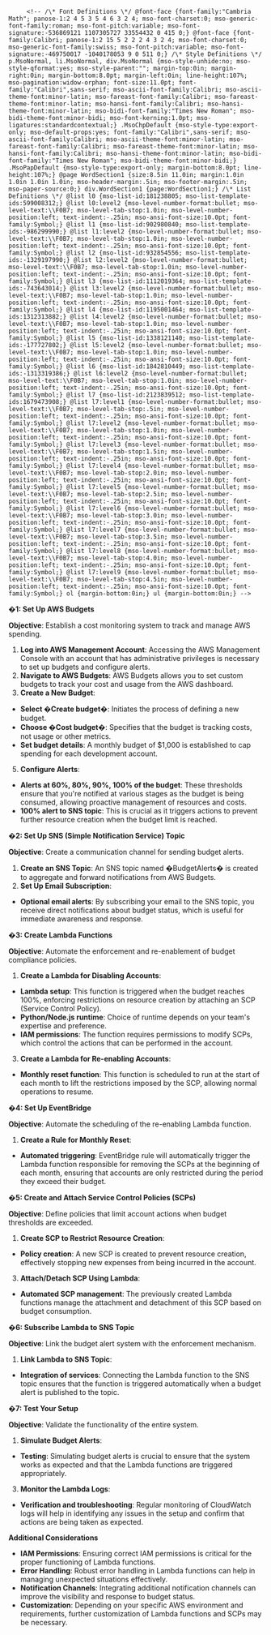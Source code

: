          <!-- /\* Font Definitions \*/ @font-face {font-family:"Cambria Math"; panose-1:2 4 5 3 5 4 6 3 2 4; mso-font-charset:0; mso-generic-font-family:roman; mso-font-pitch:variable; mso-font-signature:-536869121 1107305727 33554432 0 415 0;} @font-face {font-family:Calibri; panose-1:2 15 5 2 2 2 4 3 2 4; mso-font-charset:0; mso-generic-font-family:swiss; mso-font-pitch:variable; mso-font-signature:-469750017 -1040178053 9 0 511 0;} /\* Style Definitions \*/ p.MsoNormal, li.MsoNormal, div.MsoNormal {mso-style-unhide:no; mso-style-qformat:yes; mso-style-parent:""; margin-top:0in; margin-right:0in; margin-bottom:8.0pt; margin-left:0in; line-height:107%; mso-pagination:widow-orphan; font-size:11.0pt; font-family:"Calibri",sans-serif; mso-ascii-font-family:Calibri; mso-ascii-theme-font:minor-latin; mso-fareast-font-family:Calibri; mso-fareast-theme-font:minor-latin; mso-hansi-font-family:Calibri; mso-hansi-theme-font:minor-latin; mso-bidi-font-family:"Times New Roman"; mso-bidi-theme-font:minor-bidi; mso-font-kerning:1.0pt; mso-ligatures:standardcontextual;} .MsoChpDefault {mso-style-type:export-only; mso-default-props:yes; font-family:"Calibri",sans-serif; mso-ascii-font-family:Calibri; mso-ascii-theme-font:minor-latin; mso-fareast-font-family:Calibri; mso-fareast-theme-font:minor-latin; mso-hansi-font-family:Calibri; mso-hansi-theme-font:minor-latin; mso-bidi-font-family:"Times New Roman"; mso-bidi-theme-font:minor-bidi;} .MsoPapDefault {mso-style-type:export-only; margin-bottom:8.0pt; line-height:107%;} @page WordSection1 {size:8.5in 11.0in; margin:1.0in 1.0in 1.0in 1.0in; mso-header-margin:.5in; mso-footer-margin:.5in; mso-paper-source:0;} div.WordSection1 {page:WordSection1;} /\* List Definitions \*/ @list l0 {mso-list-id:181238805; mso-list-template-ids:599008312;} @list l0:level2 {mso-level-number-format:bullet; mso-level-text:\\F0B7; mso-level-tab-stop:1.0in; mso-level-number-position:left; text-indent:-.25in; mso-ansi-font-size:10.0pt; font-family:Symbol;} @list l1 {mso-list-id:902980840; mso-list-template-ids:-986299990;} @list l1:level2 {mso-level-number-format:bullet; mso-level-text:\\F0B7; mso-level-tab-stop:1.0in; mso-level-number-position:left; text-indent:-.25in; mso-ansi-font-size:10.0pt; font-family:Symbol;} @list l2 {mso-list-id:932854556; mso-list-template-ids:-1329197990;} @list l2:level2 {mso-level-number-format:bullet; mso-level-text:\\F0B7; mso-level-tab-stop:1.0in; mso-level-number-position:left; text-indent:-.25in; mso-ansi-font-size:10.0pt; font-family:Symbol;} @list l3 {mso-list-id:1112019364; mso-list-template-ids:-743643014;} @list l3:level2 {mso-level-number-format:bullet; mso-level-text:\\F0B7; mso-level-tab-stop:1.0in; mso-level-number-position:left; text-indent:-.25in; mso-ansi-font-size:10.0pt; font-family:Symbol;} @list l4 {mso-list-id:1195001464; mso-list-template-ids:1312313882;} @list l4:level2 {mso-level-number-format:bullet; mso-level-text:\\F0B7; mso-level-tab-stop:1.0in; mso-level-number-position:left; text-indent:-.25in; mso-ansi-font-size:10.0pt; font-family:Symbol;} @list l5 {mso-list-id:1338121140; mso-list-template-ids:-177727802;} @list l5:level2 {mso-level-number-format:bullet; mso-level-text:\\F0B7; mso-level-tab-stop:1.0in; mso-level-number-position:left; text-indent:-.25in; mso-ansi-font-size:10.0pt; font-family:Symbol;} @list l6 {mso-list-id:1842810449; mso-list-template-ids:-1313319386;} @list l6:level2 {mso-level-number-format:bullet; mso-level-text:\\F0B7; mso-level-tab-stop:1.0in; mso-level-number-position:left; text-indent:-.25in; mso-ansi-font-size:10.0pt; font-family:Symbol;} @list l7 {mso-list-id:2123839512; mso-list-template-ids:1679473908;} @list l7:level1 {mso-level-number-format:bullet; mso-level-text:\\F0B7; mso-level-tab-stop:.5in; mso-level-number-position:left; text-indent:-.25in; mso-ansi-font-size:10.0pt; font-family:Symbol;} @list l7:level2 {mso-level-number-format:bullet; mso-level-text:\\F0B7; mso-level-tab-stop:1.0in; mso-level-number-position:left; text-indent:-.25in; mso-ansi-font-size:10.0pt; font-family:Symbol;} @list l7:level3 {mso-level-number-format:bullet; mso-level-text:\\F0B7; mso-level-tab-stop:1.5in; mso-level-number-position:left; text-indent:-.25in; mso-ansi-font-size:10.0pt; font-family:Symbol;} @list l7:level4 {mso-level-number-format:bullet; mso-level-text:\\F0B7; mso-level-tab-stop:2.0in; mso-level-number-position:left; text-indent:-.25in; mso-ansi-font-size:10.0pt; font-family:Symbol;} @list l7:level5 {mso-level-number-format:bullet; mso-level-text:\\F0B7; mso-level-tab-stop:2.5in; mso-level-number-position:left; text-indent:-.25in; mso-ansi-font-size:10.0pt; font-family:Symbol;} @list l7:level6 {mso-level-number-format:bullet; mso-level-text:\\F0B7; mso-level-tab-stop:3.0in; mso-level-number-position:left; text-indent:-.25in; mso-ansi-font-size:10.0pt; font-family:Symbol;} @list l7:level7 {mso-level-number-format:bullet; mso-level-text:\\F0B7; mso-level-tab-stop:3.5in; mso-level-number-position:left; text-indent:-.25in; mso-ansi-font-size:10.0pt; font-family:Symbol;} @list l7:level8 {mso-level-number-format:bullet; mso-level-text:\\F0B7; mso-level-tab-stop:4.0in; mso-level-number-position:left; text-indent:-.25in; mso-ansi-font-size:10.0pt; font-family:Symbol;} @list l7:level9 {mso-level-number-format:bullet; mso-level-text:\\F0B7; mso-level-tab-stop:4.5in; mso-level-number-position:left; text-indent:-.25in; mso-ansi-font-size:10.0pt; font-family:Symbol;} ol {margin-bottom:0in;} ul {margin-bottom:0in;} -->

**�1: Set Up AWS Budgets**

**Objective**: Establish a cost monitoring system to track and manage AWS spending.

1.  **Log into AWS Management Account**: Accessing the AWS Management Console with an account that has administrative privileges is necessary to set up budgets and configure alerts.
2.  **Navigate to AWS Budgets**: AWS Budgets allows you to set custom budgets to track your cost and usage from the AWS dashboard.
3.  **Create a New Budget**:

*   **Select �Create budget�**: Initiates the process of defining a new budget.
*   **Choose �Cost budget�**: Specifies that the budget is tracking costs, not usage or other metrics.
*   **Set budget details**: A monthly budget of $1,000 is established to cap spending for each development account.

5.  **Configure Alerts**:

*   **Alerts at 60%, 80%, 90%, 100% of the budget**: These thresholds ensure that you're notified at various stages as the budget is being consumed, allowing proactive management of resources and costs.
*   **100% alert to SNS topic**: This is crucial as it triggers actions to prevent further resource creation when the budget limit is reached.

**�2: Set Up SNS (Simple Notification Service) Topic**

**Objective**: Create a communication channel for sending budget alerts.

1.  **Create an SNS Topic**: An SNS topic named �BudgetAlerts� is created to aggregate and forward notifications from AWS Budgets.
2.  **Set Up Email Subscription**:

*   **Optional email alerts**: By subscribing your email to the SNS topic, you receive direct notifications about budget status, which is useful for immediate awareness and response.

**�3: Create Lambda Functions**

**Objective**: Automate the enforcement and re-enablement of budget compliance policies.

1.  **Create a Lambda for Disabling Accounts**:

*   **Lambda setup**: This function is triggered when the budget reaches 100%, enforcing restrictions on resource creation by attaching an SCP (Service Control Policy).
*   **Python/Node.js runtime**: Choice of runtime depends on your team's expertise and preference.
*   **IAM permissions**: The function requires permissions to modify SCPs, which control the actions that can be performed in the account.

3.  **Create a Lambda for Re-enabling Accounts**:

*   **Monthly reset function**: This function is scheduled to run at the start of each month to lift the restrictions imposed by the SCP, allowing normal operations to resume.

**�4: Set Up EventBridge**

**Objective**: Automate the scheduling of the re-enabling Lambda function.

1.  **Create a Rule for Monthly Reset**:

*   **Automated triggering**: EventBridge rule will automatically trigger the Lambda function responsible for removing the SCPs at the beginning of each month, ensuring that accounts are only restricted during the period they exceed their budget.

**�5: Create and Attach Service Control Policies (SCPs)**

**Objective**: Define policies that limit account actions when budget thresholds are exceeded.

1.  **Create SCP to Restrict Resource Creation**:

*   **Policy creation**: A new SCP is created to prevent resource creation, effectively stopping new expenses from being incurred in the account.

3.  **Attach/Detach SCP Using Lambda**:

*   **Automated SCP management**: The previously created Lambda functions manage the attachment and detachment of this SCP based on budget consumption.

**�6: Subscribe Lambda to SNS Topic**

**Objective**: Link the budget alert system with the enforcement mechanism.

1.  **Link Lambda to SNS Topic**:

*   **Integration of services**: Connecting the Lambda function to the SNS topic ensures that the function is triggered automatically when a budget alert is published to the topic.

**�7: Test Your Setup**

**Objective**: Validate the functionality of the entire system.

1.  **Simulate Budget Alerts**:

*   **Testing**: Simulating budget alerts is crucial to ensure that the system works as expected and that the Lambda functions are triggered appropriately.

3.  **Monitor the Lambda Logs**:

*   **Verification and troubleshooting**: Regular monitoring of CloudWatch logs will help in identifying any issues in the setup and confirm that actions are being taken as expected.

**Additional Considerations**

*   **IAM Permissions**: Ensuring correct IAM permissions is critical for the proper functioning of Lambda functions.
*   **Error Handling**: Robust error handling in Lambda functions can help in managing unexpected situations effectively.
*   **Notification Channels**: Integrating additional notification channels can improve the visibility and response to budget status.
*   **Customization**: Depending on your specific AWS environment and requirements, further customization of Lambda functions and SCPs may be necessary.
